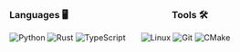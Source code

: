 ### &nbsp; Languages 🖥️ &nbsp; &nbsp; &nbsp; &nbsp; &nbsp; &nbsp; &nbsp; &nbsp; &nbsp; &nbsp; &nbsp; &nbsp; &nbsp; &nbsp; &nbsp; &nbsp; &nbsp; &nbsp; &nbsp; &nbsp; &nbsp; &nbsp; &nbsp; Tools 🛠️
&nbsp; ![Python](https://img.shields.io/badge/python-000000.svg?style=for-the-badge&logo=python) ![Rust](https://img.shields.io/badge/rust-000000.svg?style=for-the-badge&logo=rust&logoColor=cc6600) ![TypeScript](https://img.shields.io/badge/typescript-000000.svg?style=for-the-badge&logo=typescript&logoColor=007acc) &nbsp; &nbsp; &nbsp; ![Linux](https://img.shields.io/badge/Linux-000000?style=for-the-badge&logo=linux&logoColor=yellow) ![Git](https://img.shields.io/badge/git-000000.svg?style=for-the-badge&logo=git&logoColor=orange) ![CMake](https://img.shields.io/badge/CMake-000000.svg?style=for-the-badge&logo=cmake&logoColor=blue)
